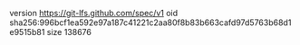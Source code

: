 version https://git-lfs.github.com/spec/v1
oid sha256:996bcf1ea592e97a187c41221c2aa80f8b83b663cafd97d5763b68d1e9515b81
size 138676
